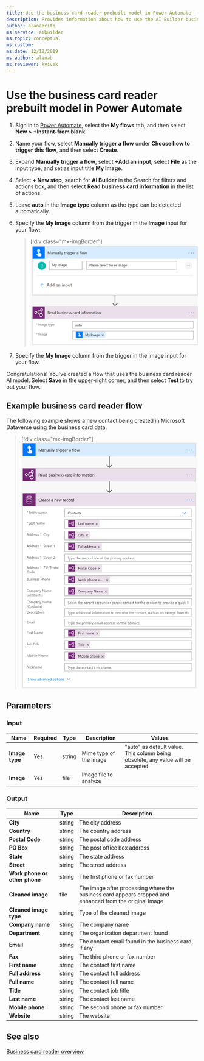 ```yaml
---
title: Use the business card reader prebuilt model in Power Automate - AI Builder | Microsoft Docs
description: Provides information about how to use the AI Builder business card reader prebuilt model in Power Automate
author: alanabrito
ms.service: aibuilder
ms.topic: conceptual
ms.custom: 
ms.date: 12/12/2019
ms.author: alanab
ms.reviewer: kvivek
---
```


# Use the business card reader prebuilt model in Power Automate

1. Sign in to [Power Automate](https://flow.microsoft.com/), select the **My flows** tab, and then select **New > +Instant-from blank**.
1. Name your flow, select **Manually trigger a flow** under **Choose how to trigger this flow**, and then select **Create**.
1. Expand **Manually trigger a flow**, select **+Add an input**, select **File** as the input type, and set as input title **My Image**.
1. Select **+ New step**, search for **AI Builder** in the Search for filters and actions box, and then select **Read business card information** in the list of actions.
1. Leave **auto** in the **Image type** column as the type can be detected automatically.
1. Specify the **My Image** column from the trigger in the **Image** input for your flow:

    > [!div class="mx-imgBorder"]
    > ![Specify my image](media/flow-bcr.png "Specify my image")

1. Specify the **My Image** column from the trigger in the image input for your flow.

Congratulations! You've created a flow that uses the business card reader AI model. Select **Save** in the upper-right corner, and then select **Test** to try out your flow.

## Example business card reader flow
The following example shows a new contact being created in Microsoft Dataverse using the business card data.

   > [!div class="mx-imgBorder"]
   > !['Create new record' screen](media/flow-business-card-overview-2.png "'Create new record' screen")

## Parameters

### Input

|Name |Required |Type |Description |Values |
|---------|---------|---------|---------|---------|
|**Image type** |Yes |string |Mime type of the image|"auto" as default value. This column being obsolete, any value will be accepted. |
|**Image** |Yes |file |Image file to analyze| |


### Output

|Name |Type |Description |
|---------|---------|---------|
|**City** |string |The city address|
|**Country** |string |The country address|
|**Postal Code** |string |The postal code address|
|**PO Box** |string |The post office box address|
|**State** |string |The state address|
|**Street** |string |The street address|
|**Work phone or other phone** |string |The first phone or fax number|
|**Cleaned image** |file |The image after processing where the business card appears cropped and enhanced from the original image|
|**Cleaned image type** |string |Type of the cleaned image|
|**Company name** |string |The company name|
|**Department** |string |The organization department found|
|**Email** |string |The contact email found in the business card, if any|
|**Fax** |string |The third phone or fax number|
|**First name** |string |The contact first name|
|**Full address** |string |The contact full address|
|**Full name** |string |The contact full name|
|**Title** |string |The contact job title|
|**Last name** |string |The contact last name|
|**Mobile phone** |string |The second phone or fax number|
|**Website** |string |The website|

## See also

[Business card reader overview](prebuilt-business-card.md)
